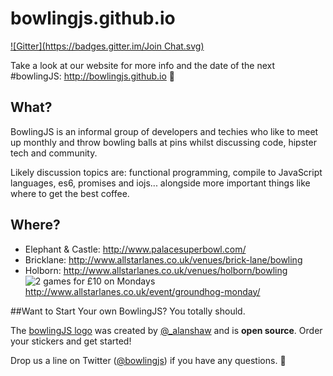 bowlingjs.github.io
===================
[![Gitter](https://badges.gitter.im/Join Chat.svg)](https://gitter.im/bowlingjs/discuss?utm_source=badge&utm_medium=badge&utm_campaign=pr-badge&utm_content=badge)

Take a look at our website for more info and the date of the next #bowlingJS: http://bowlingjs.github.io :bowling:

## What?
BowlingJS is an informal group of developers and techies who like to meet up monthly and throw bowling balls at pins whilst discussing code, hipster tech and community.

Likely discussion topics are: functional programming, compile to JavaScript languages, es6, promises and iojs... alongside more important things like where to get the best coffee.

## Where?

- Elephant & Castle: http://www.palacesuperbowl.com/
- Bricklane: http://www.allstarlanes.co.uk/venues/brick-lane/bowling
- Holborn: http://www.allstarlanes.co.uk/venues/holborn/bowling
![2 games for £10 on Mondays](http://i.imgur.com/h8cuyRs.jpg)
http://www.allstarlanes.co.uk/event/groundhog-monday/

##Want to Start Your own BowlingJS?
You totally should.

The [bowlingJS logo](https://github.com/bowlingjs/bowlingjs.github.io/blob/master/logo.svg) was created by [@_alanshaw](https://twitter.com/_alanshaw) and is **open source**.
Order your stickers and get started!

Drop us a line on Twitter ([@bowlingjs](https://twitter.com/bowlingjs)) if you have any questions. :bowling:
